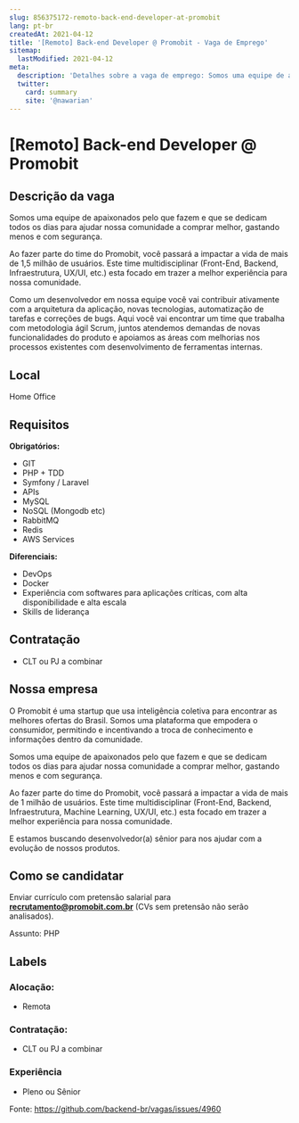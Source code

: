 ```yaml
---
slug: 856375172-remoto-back-end-developer-at-promobit
lang: pt-br
createdAt: 2021-04-12
title: '[Remoto] Back-end Developer @ Promobit - Vaga de Emprego'
sitemap:
  lastModified: 2021-04-12
meta:
  description: 'Detalhes sobre a vaga de emprego: Somos uma equipe de apaixonados pelo que fazem e que se dedicam todos os dias para ajudar nossa comunidade a comprar melhor, gastando menos e com segurança. Ao fazer parte do time do Promobit, você passará a impactar a vida de mais de 1,5 milhão de usuários. Este time multidisciplinar (Front-End, Backend, Infraestrutura, UX/UI, etc.) esta focado em trazer a melhor experiência para nossa comunidade. Como um desenvolvedor em nossa equipe você vai contribuir ativamente com a arquitetura da aplicação, novas tecnologias, automatização de tarefas e correções de bugs. Aqui você vai encontrar um time que trabalha com metodologia ágil Scrum, juntos atendemos demandas de novas funcionalidades do produto e apoiamos as áreas com melhorias nos processos existentes com desenvolvimento de ferramentas internas.'
  twitter:
    card: summary
    site: '@nawarian'
---
```


# [Remoto] Back-end Developer @ Promobit

## Descrição da vaga
Somos uma equipe de apaixonados pelo que fazem e que se dedicam todos os dias para ajudar nossa comunidade a comprar melhor, gastando menos e com segurança.

Ao fazer parte do time do Promobit, você passará a impactar a vida de mais de 1,5 milhão de usuários. Este time multidisciplinar (Front-End, Backend, Infraestrutura, UX/UI, etc.) esta focado em trazer a melhor experiência para nossa comunidade.

Como um desenvolvedor em nossa equipe você vai contribuir ativamente com a arquitetura da aplicação, novas tecnologias, automatização de tarefas e correções de bugs.
Aqui você vai encontrar um time que trabalha com metodologia ágil Scrum, juntos atendemos demandas de novas funcionalidades do produto e apoiamos as áreas com melhorias nos processos existentes com desenvolvimento de ferramentas internas.

## Local

Home Office

## Requisitos

**Obrigatórios:**

- GIT
- PHP + TDD
- Symfony / Laravel
- APIs
- MySQL
- NoSQL (Mongodb etc)
- RabbitMQ
- Redis
- AWS Services

**Diferenciais:**

- DevOps
- Docker
- Experiência com softwares para aplicações críticas, com alta disponibilidade e alta escala
- Skills de liderança

## Contratação

- CLT ou PJ a combinar

## Nossa empresa

O Promobit é uma startup que usa inteligência coletiva para encontrar as melhores ofertas do Brasil. Somos uma plataforma que empodera o consumidor, permitindo e incentivando a troca de conhecimento e informações dentro da comunidade.

Somos uma equipe de apaixonados pelo que fazem e que se dedicam todos os dias para ajudar nossa comunidade a comprar melhor, gastando menos e com segurança.

Ao fazer parte do time do Promobit, você passará a impactar a vida de mais de 1 milhão de usuários. Este time multidisciplinar (Front-End, Backend, Infraestrutura, Machine Learning, UX/UI, etc.) esta focado em trazer a melhor experiência para nossa comunidade.

E estamos buscando desenvolvedor(a) sênior para nos ajudar com a evolução de nossos produtos. 

## Como se candidatar

Enviar currículo com pretensão salarial para **[recrutamento@promobit.com.br](mailto:recrutamento@promobit.com.br)** (CVs sem pretensão não serão analisados).

Assunto: PHP

## Labels

<!-- Escolha abaixo, apague as que não fizerem sentido: -->
### Alocação:
- Remota

### Contratação:
- CLT ou PJ a combinar

### Experiência
- Pleno ou Sênior


Fonte: https://github.com/backend-br/vagas/issues/4960
